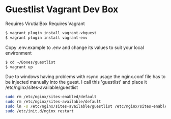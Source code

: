# Guestlist Vagrant Dev Box

Requires VirutialBox
Requires Vagrant

```bash
$ vagrant plugin install vagrant-vbguest
$ vagrant plugin install vagrant-env
```

Copy .env.example to .env and change its values to suit your local environment

```bash
$ cd ~/Boxes/guestlist
$ vagrant up
```

Due to windows having problems with rsync usage the nginx.conf file has to be injected manually into the guest. I call this 'guestlist' and place it /etc/nginx/sites-available/guestlist

```bash
sudo rm /etc/nginx/sites-enabled/default
sudo rm /etc/nginx/sites-available/default
sudo ln -s /etc/nginx/sites-available/guestlist /etc/nginx/sites-enabled/guestlist
sudo /etc/init.d/nginx restart
```
